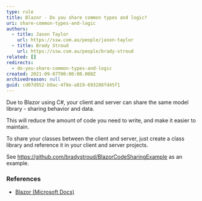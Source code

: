 ```yaml
---
type: rule
title: Blazor - Do you share common types and logic?
uri: share-common-types-and-logic
authors:
  - title: Jason Taylor
    url: https://ssw.com.au/people/jason-taylor
  - title: Brady Stroud
    url: https://ssw.com.au/people/brady-stroud
related: []
redirects:
  - do-you-share-common-types-and-logic
created: 2021-09-07T00:00:00.000Z
archivedreason: null
guid: cd07d952-b9ac-4f8e-a819-693288fd45f1
---
```

Due to Blazor using C#, your client and server can share the same model library - sharing behavior and data.

This will reduce the amount of code you need to write, and make it easier to maintain. 

<!--endintro-->

To share your classes between the client and server, just create a class library and reference it in your client and server projects.

See https://github.com/bradystroud/BlazorCodeSharingExample as an example.

### References

* [Blazor (Microsoft Docs)](https://docs.microsoft.com/en-us/aspnet/core/blazor)
